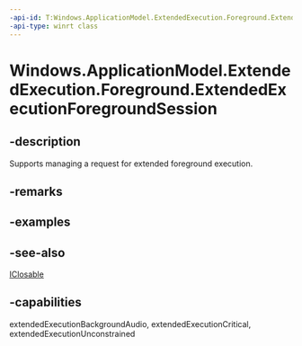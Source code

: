 ----api-id: T:Windows.ApplicationModel.ExtendedExecution.Foreground.ExtendedExecutionForegroundSession
-api-type: winrt class
---<!-- Class syntax.public class ExtendedExecutionForegroundSession : Windows.ApplicationModel.ExtendedExecution.Foreground.IExtendedExecutionForegroundSession, Windows.Foundation.IClosable--># Windows.ApplicationModel.ExtendedExecution.Foreground.ExtendedExecutionForegroundSession## -descriptionSupports managing a request for extended foreground execution.## -remarks## -examples## -see-also[IClosable](../windows.foundation/iclosable.md)## -capabilitiesextendedExecutionBackgroundAudio, extendedExecutionCritical, extendedExecutionUnconstrained